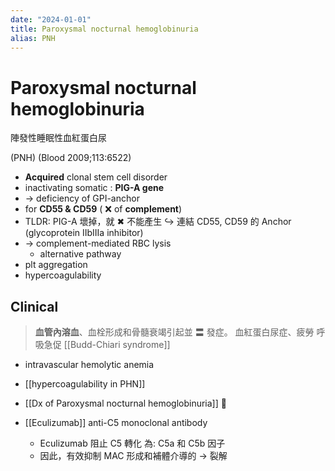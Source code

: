 ```yaml
---
date: "2024-01-01"
title: Paroxysmal nocturnal hemoglobinuria
alias: PNH
---
```



# Paroxysmal nocturnal hemoglobinuria

陣發性睡眠性血紅蛋白尿

(PNH) (Blood 2009;113:6522)

- **Acquired** clonal stem cell disorder
- inactivating somatic : **PIG-A gene**
- → deficiency of GPI-anchor
- for **CD55 & CD59** ( ❌ of **complement**)
- TLDR: PIG-A 壞掉，就 ✖ 不能產生 ↪ 連結 CD55, CD59 的 Anchor (glycoprotein IIbIIIa inhibitor)
- → complement-mediated RBC lysis
  - alternative pathway
- plt aggregation
- hypercoagulability

## Clinical

> **血管內溶血**、血栓形成和骨髓衰竭引起並 〓 發症。
> 血紅蛋白尿症、疲勞 呼吸急促
> [[Budd-Chiari syndrome]]

- intravascular hemolytic anemia
- [[hypercoagulability in PHN]]

- [[Dx of Paroxysmal nocturnal hemoglobinuria]] 󰒗

- [[Eculizumab]] anti-C5 monoclonal antibody
  - Eculizumab 阻止 C5 轉化 為: C5a 和 C5b 因子
  - 因此，有效抑制 MAC 形成和補體介導的 → 裂解
